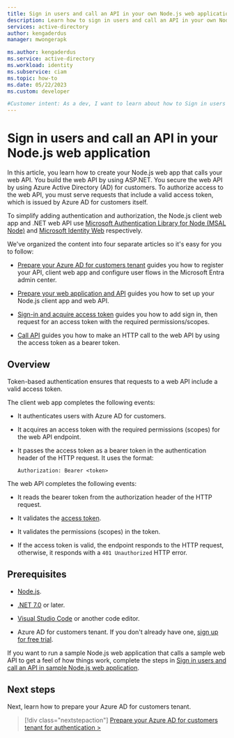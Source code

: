 ```yaml
---
title: Sign in users and call an API in your own Node.js web application 
description: Learn how to sign in users and call an API in your own Node.js web application 
services: active-directory
author: kengaderdus
manager: mwongerapk

ms.author: kengaderdus
ms.service: active-directory
ms.workload: identity
ms.subservice: ciam
ms.topic: how-to
ms.date: 05/22/2023
ms.custom: developer

#Customer intent: As a dev, I want to learn about how to Sign in users and call an API in your own Node.js web application by using Azure Active Directory (Azure AD) for customers tenant.
---
```


# Sign in users and call an API in your Node.js web application 

In this article, you learn how to create your Node.js web app that calls your web API. You build the web API by using ASP.NET. You secure the web API by using Azure Active Directory (AD) for customers. To authorize access to the web API, you must serve requests that include a valid access token, which is issued by Azure AD for customers itself.

To simplify adding authentication and authorization, the Node.js client web app and .NET web API use [Microsoft Authentication Library for Node (MSAL Node)](https://github.com/AzureAD/microsoft-authentication-library-for-js/tree/dev/lib/msal-node) and [Microsoft Identity Web](../../develop/microsoft-identity-web.md) respectively.

We've organized the content into four separate articles so it's easy for you to follow:

- [Prepare your Azure AD for customers tenant](how-to-web-app-node-sign-in-call-api-prepare-tenant.md) guides you how to register your API, client web app and configure user flows in the Microsoft Entra admin center.

- [Prepare your web application and API](how-to-web-app-node-sign-in-call-api-prepare-app.md) guides you how to set up your Node.js client app and web API.

- [Sign-in and acquire access token](how-to-web-app-node-sign-in-call-api-sign-in-acquire-access-token.md) guides you how to add sign in, then request for an access token with the required permissions/scopes.

- [Call API](how-to-web-app-node-sign-in-call-api-call-api.md) guides you how to make an HTTP call to the web API by using the access token as a bearer token.

## Overview

Token-based authentication ensures that requests to a web API include a valid access token.

The client web app completes the following events:

- It authenticates users with Azure AD for customers.

- It acquires an access token with the required permissions (scopes) for the web API endpoint.

- It passes the access token as a bearer token in the authentication header of the HTTP request. It uses the format:

    ```http
    Authorization: Bearer <token>
    ```
The web API completes the following events:

- It reads the bearer token from the authorization header of the HTTP request.

- It validates the [access token](../../develop/access-tokens.md#validate-tokens).

- It validates the permissions (scopes) in the token.

- If the access token is valid, the endpoint responds to the HTTP request, otherwise, it responds with a `401 Unauthorized` HTTP error. 

## Prerequisites

- [Node.js](https://nodejs.org).

- [.NET 7.0](https://dotnet.microsoft.com/learn/dotnet/hello-world-tutorial/install) or later. 

- [Visual Studio Code](https://code.visualstudio.com/download) or another code editor.

- Azure AD for customers tenant. If you don't already have one, [sign up for free trial](https://aka.ms/ciam-free-trial?wt.mc_id=ciamcustomertenantfreetrial_linkclick_content_cnl).


If you want to run a sample Node.js web application that calls a sample web API to get a feel of how things work, complete the steps in [Sign in users and call an API in sample Node.js web application](how-to-web-app-node-sample-sign-in-call-api.md).

## Next steps

Next, learn how to prepare your Azure AD for customers tenant.

> [!div class="nextstepaction"]
> [Prepare your Azure AD for customers tenant for authentication >](how-to-web-app-node-sign-in-call-api-prepare-tenant.md)